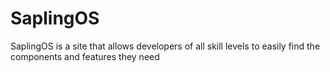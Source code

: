 # SaplingOS
SaplingOS is a site that allows developers of all skill levels to easily find the components and features they need 
